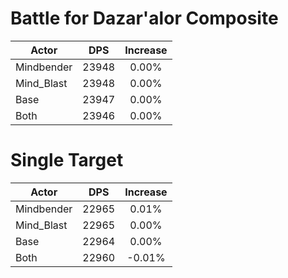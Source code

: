 # Battle for Dazar'alor Composite
| Actor | DPS | Increase |
|---|:---:|:---:|
|Mindbender|23948|0.00%|
|Mind_Blast|23948|0.00%|
|Base|23947|0.00%|
|Both|23946|0.00%|

# Single Target
| Actor | DPS | Increase |
|---|:---:|:---:|
|Mindbender|22965|0.01%|
|Mind_Blast|22965|0.00%|
|Base|22964|0.00%|
|Both|22960|-0.01%|
